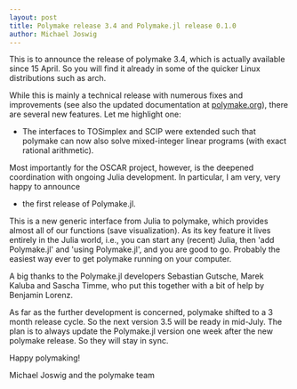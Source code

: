 ```yaml
---
layout: post
title: Polymake release 3.4 and Polymake.jl release 0.1.0
author: Michael Joswig
---
```


This is to announce the release of polymake 3.4, which is actually available
since 15 April.  So you will find it already in some of the quicker Linux
distributions such as arch.

While this is mainly a technical release with numerous fixes and improvements
(see also the updated documentation at [polymake.org](https://www.polymake.org)), there are several new
features.  Let me highlight one:

* The interfaces to TOSimplex and SCIP were extended such that polymake can now
also solve mixed-integer linear programs (with exact rational arithmetic).

Most importantly for the OSCAR project, however, is the deepened coordination
with ongoing Julia development.  In particular, I am very, very happy to announce

* the first release of Polymake.jl.

This is a new generic interface from Julia to polymake, which provides almost
all of our functions (save visualization). As its key feature it lives entirely
in the Julia world, i.e., you can start any (recent) Julia, then 'add
Polymake.jl' and 'using Polymake.jl', and you are good to go.  Probably the
easiest way ever to get polymake running on your computer.

A big thanks to the Polymake.jl developers Sebastian Gutsche, Marek Kaluba and
Sascha Timme, who put this together with a bit of help by Benjamin Lorenz.

As far as the further development is concerned, polymake shifted to a 3 month
release cycle. So the next version 3.5 will be ready in mid-July. The plan is
to always update the Polymake.jl version one week after the new polymake
release. So they will stay in sync.

Happy polymaking!

Michael Joswig and the polymake team